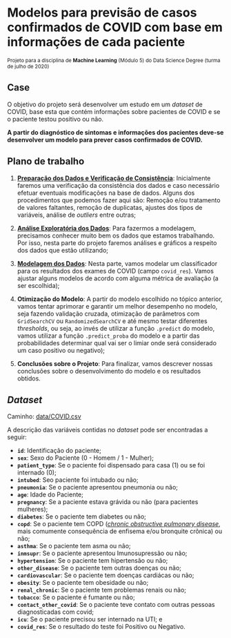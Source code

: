 # Modelos para previsão de casos confirmados de COVID com base em informações de cada paciente

<sub>Projeto para a disciplina de **Machine Learning** (Módulo 5) do Data Science Degree (turma de julho de 2020)</sub>

## Case

O objetivo do projeto será desenvolver um estudo em um *dataset* de COVID, base esta que contém informações sobre pacientes de COVID e se o paciente testou positivo ou não.

**A partir do diagnóstico de sintomas e informações dos pacientes deve-se desenvolver um modelo para prever casos confirmados de COVID.**

## Plano de trabalho

1. [__Preparação dos Dados e Verificação de Consistência__](notebooks_exploration/1-preproc.ipynb): Inicialmente faremos uma verificação da consistência dos dados e caso necessário efetuar eventuais modificações na base de dados. Alguns dos procedimentos que podemos fazer aqui são: Remoção e/ou tratamento de valores faltantes, remoção de duplicatas, ajustes dos tipos de variáveis, análise de _outliers_ entre outras;

2. [__Análise Exploratória dos Dados__](notebooks_exploration/2-eda.ipynb): Para fazermos a modelagem, precisamos conhecer muito bem os dados que estamos trabalhando. Por isso, nesta parte do projeto faremos análises e gráficos a respeito dos dados que estão utilizando;

3. [__Modelagem dos Dados__](notebooks_exploration/3-modelagem.ipynb): Nesta parte, vamos modelar um classificador para os resultados dos exames de COVID (campo `covid_res`). Vamos ajustar alguns modelos de acordo com alguma métrica de avaliação (a ser escolhida);

4. __Otimização do Modelo__: A partir do modelo escolhido no tópico anterior, vamos tentar aprimorar e garantir um melhor desempenho no modelo, seja fazendo validação cruzada, otimização de parâmetros com `GridSearchCV` ou `RandomizedSearchCV` e até mesmo testar diferentes _thresholds_, ou seja, ao invés de utilizar a função `.predict` do modelo, vamos utilizar a função `.predict_proba` do modelo e a partir das probabilidades determinar qual vai ser o limiar onde será considerado um caso positivo ou negativo);

5. __Conclusões sobre o Projeto__: Para finalizar, vamos descrever nossas conclusões sobre o desenvolvimento do modelo e os resultados obtidos.

## *Dataset*

Caminho: [data/COVID.csv](data/COVID.csv)

A descrição das variáveis contidas no *dataset* pode ser encontradas a seguir:

- **`id`**: Identificação do paciente;
- **`sex`**: Sexo do Paciente (0 - Homem / 1 - Mulher);
- **`patient_type`**: Se o paciente foi dispensado para casa (1) ou se foi internado (0);
- **`intubed`**: Seo paciente foi intubado ou não;
- **`pneumonia`**: Se o paciente apresentou pneumonia ou não;
- **`age`**: Idade do Paciente;
- **`pregnancy`**: Se a paciente estava grávida ou não (para pacientes mulheres);
- **`diabetes`**: Se o paciente tem diabetes ou não;
- **`copd`**: Se o paciente tem COPD (*[chronic obstructive pulmonary disease](https://www.mayoclinic.org/diseases-conditions/copd/symptoms-causes/syc-20353679)*, mais comumente consequência de enfisema e/ou bronquite crônica) ou não;
- **`asthma`**: Se o paciente tem asma ou não;
- **`inmsupr`**: Se o paciente apresentou Imunosupressão ou não;
- **`hypertension`**: Se o paciente tem hipertensão ou não;
- **`other_disease`**: Se o paciente tem outras doenças ou não;
- **`cardiovascular`**: Se o paciente tem doenças cardiácas ou não;
- **`obesity`**: Se o paciente tem obesidade ou não;
- **`renal_chronic`**: Se o paciente tem problemas renais ou não;
- **`tobacco`**: Se o paciente é fumante ou não;
- **`contact_other_covid`**: Se o paciente teve contato com outras pessoas diagnosticadas com covid;
- **`icu`**: Se o paciente precisou ser internado na UTI; e
- **`covid_res`**: Se o resultado do teste foi Positivo ou Negativo.
